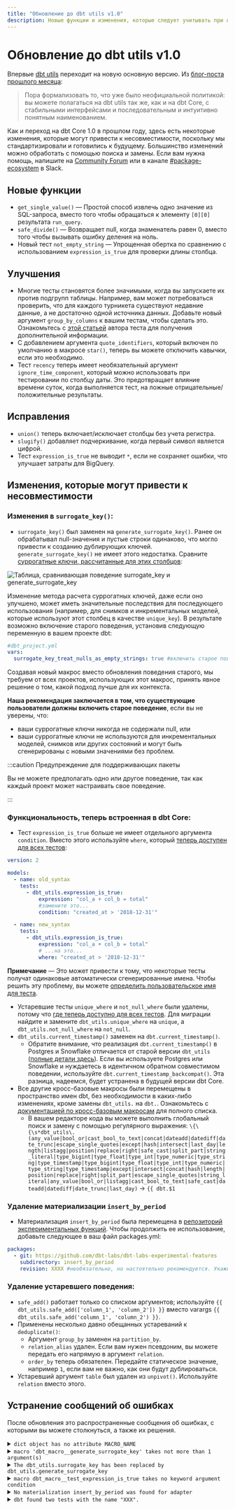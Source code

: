 ```yaml
---
title: "Обновление до dbt utils v1.0"
description: Новые функции и изменения, которые следует учитывать при обновлении до dbt utils v1.0.
---
```


# Обновление до dbt utils v1.0

Впервые [dbt utils](https://hub.getdbt.com/dbt-labs/dbt_utils/latest/) переходит на новую основную версию. Из [блог-поста прошлого месяца](https://www.getdbt.com/blog/announcing-dbt-v1.3-and-utils/):

> Пора формализовать то, что уже было неофициальной политикой: вы можете полагаться на dbt utils так же, как и на dbt Core, с стабильными интерфейсами и последовательным и интуитивно понятным наименованием.

Как и переход на dbt Core 1.0 в прошлом году, здесь есть некоторые изменения, которые могут привести к несовместимости, поскольку мы стандартизировали и готовились к будущему. Большинство изменений можно обработать с помощью поиска и замены. Если вам нужна помощь, напишите на [Community Forum](https://discourse.getdbt.com) или в канале [#package-ecosystem](https://getdbt.slack.com/archives/CU4MRJ7QB) в Slack.

## Новые функции

- `get_single_value()` &mdash; Простой способ извлечь одно значение из SQL-запроса, вместо того чтобы обращаться к элементу `[0][0]` результата `run_query`.
- `safe_divide()` &mdash; Возвращает null, когда знаменатель равен 0, вместо того чтобы вызывать ошибку деления на ноль.
- Новый тест `not_empty_string` &mdash; Упрощенная обертка по сравнению с использованием `expression_is_true` для проверки длины столбца.

## Улучшения

- Многие тесты становятся более значимыми, когда вы запускаете их против подгрупп таблицы. Например, вам может потребоваться проверить, что для каждого турникета существуют недавние данные, а не достаточно одной источника данных. Добавьте новый аргумент `group_by_columns` к вашим тестам, чтобы сделать это. Ознакомьтесь с [этой статьей](https://www.emilyriederer.com/post/grouping-data-quality/) автора теста для получения дополнительной информации.
- С добавлением аргумента `quote_identifiers`, который включен по умолчанию в макросе `star()`, теперь вы можете отключить кавычки, если это необходимо.
- Тест `recency` теперь имеет необязательный аргумент `ignore_time_component`, который можно использовать при тестировании по столбцу даты. Это предотвращает влияние времени суток, когда выполняется тест, на ложные отрицательные/положительные результаты.

## Исправления

- `union()` теперь включает/исключает столбцы без учета регистра.
- `slugify()` добавляет подчеркивание, когда первый символ является цифрой.
- Тест `expression_is_true` не выводит `*`, если не сохраняет ошибки, что улучшает затраты для BigQuery.

## Изменения, которые могут привести к несовместимости
### Изменения в `surrogate_key()`:

- `surrogate_key()` был заменен на `generate_surrogate_key()`. Ранее он обрабатывал null-значения и пустые строки одинаково, что могло привести к созданию дублирующих ключей. `generate_surrogate_key()` не имеет этого недостатка. Сравните [суррогатные ключи, рассчитанные для этих столбцов](https://docs.google.com/spreadsheets/d/1qWfdbieUOSgkzdY0kmJ9iCgdqyWccA0R-6EW0EgaMQc/edit#gid=0):

![Таблица, сравнивающая поведение surrogate_key и generate_surrogate_key](/img/guides/migration/versions/surrogate_key_behaviour.png)

Изменение метода расчета суррогатных ключей, даже если оно улучшено, может иметь значительные последствия для последующего использования (например, для снимков и инкрементальных моделей, которые используют этот столбец в качестве `unique_key`). В результате возможно включение старого поведения, установив следующую переменную в вашем проекте dbt:

```yaml
#dbt_project.yml
vars:
  surrogate_key_treat_nulls_as_empty_strings: true #включить старое поведение
```

Создавая новый макрос вместо обновления поведения старого, мы требуем от всех проектов, использующих этот макрос, принять явное решение о том, какой подход лучше для их контекста.

**Наша рекомендация заключается в том, что существующие пользователи должны включить старое поведение**, если вы не уверены, что:

- ваши суррогатные ключи никогда не содержали null, или
- ваши суррогатные ключи не используются для инкрементальных моделей, снимков или других состояний и могут быть сгенерированы с новыми значениями без проблем.

:::caution Предупреждение для поддерживающих пакеты

Вы не можете предполагать одно или другое поведение, так как каждый проект может настраивать свое поведение.

:::

### Функциональность, теперь встроенная в dbt Core:
- Тест `expression_is_true` больше не имеет отдельного аргумента `condition`. Вместо этого используйте `where`, который [теперь доступен для всех тестов](https://docs.getdbt.com/reference/resource-configs/where):

```yaml
version: 2

models:
  - name: old_syntax
    tests:
      - dbt_utils.expression_is_true:
          expression: "col_a + col_b = total"
          #замените это...
          condition: "created_at > '2018-12-31'" 

  - name: new_syntax
    tests:
      - dbt_utils.expression_is_true:
          expression: "col_a + col_b = total"
          # ...на это...
          where: "created_at > '2018-12-31'"
```
**Примечание** &mdash; Это может привести к тому, что некоторые тесты получат одинаковые автоматически сгенерированные имена. Чтобы решить эту проблему, вы можете [определить пользовательское имя для теста](/reference/resource-properties/data-tests#define-a-custom-name-for-one-test).
- Устаревшие тесты `unique_where` и `not_null_where` были удалены, потому что [где теперь доступно для всех тестов](https://docs.getdbt.com/reference/resource-configs/where). Для миграции найдите и замените `dbt_utils.unique_where` на `unique`, а `dbt_utils.not_null_where` на `not_null`.
- `dbt_utils.current_timestamp()` заменен на `dbt.current_timestamp()`. 
  - Обратите внимание, что реализация `dbt.current_timestamp()` в Postgres и Snowflake отличается от старой версии `dbt_utils` ([полные детали здесь](https://github.com/dbt-labs/dbt-utils/pull/597#issuecomment-1231074577)). Если вы используете Postgres или Snowflake и нуждаетесь в идентичном обратном совместимом поведении, используйте `dbt.current_timestamp_backcompat()`. Эта разница, надеемся, будет устранена в будущей версии dbt Core.
- Все другие кросс-базовые макросы были перемещены в пространство имен dbt, без необходимости в каких-либо изменениях, кроме замены `dbt_utils.` на `dbt.`. Ознакомьтесь с [документацией по кросс-базовым макросам](https://docs.getdbt.com/reference/dbt-jinja-functions/cross-database-macros) для полного списка.
    - В вашем редакторе кода вы можете выполнить глобальный поиск и замену с помощью регулярного выражения: `\{\{\s*dbt_utils\.(any_value|bool_or|cast_bool_to_text|concat|dateadd|datediff|date_trunc|escape_single_quotes|except|hash|intersect|last_day|length|listagg|position|replace|right|safe_cast|split_part|string_literal|type_bigint|type_float|type_int|type_numeric|type_string|type_timestamp|type_bigint|type_float|type_int|type_numeric|type_string|type_timestamp|except|intersect|concat|hash|length|position|replace|right|split_part|escape_single_quotes|string_literal|any_value|bool_or|listagg|cast_bool_to_text|safe_cast|dateadd|datediff|date_trunc|last_day)` → `{{ dbt.$1`
### Удаление материализации `insert_by_period`
- Материализация `insert_by_period` была перемещена в [репозиторий экспериментальных функций](https://github.com/dbt-labs/dbt-labs-experimental-features/tree/main/insert_by_period). Чтобы продолжить ее использование, добавьте следующее в ваш файл packages.yml:

```yaml
packages:
  - git: https://github.com/dbt-labs/dbt-labs-experimental-features
    subdirectory: insert_by_period
    revision: XXXX #необязательно, но настоятельно рекомендуется. Укажите полный git sha хэш, например 1c0bfacc49551b2e67d8579cf8ed459d68546e00. Если не указано, используется текущий HEAD.
```
### Удаление устаревшего поведения:
- `safe_add()` работает только со списком аргументов; используйте `{{ dbt_utils.safe_add(['column_1', 'column_2']) }}` вместо varargs `{{ dbt_utils.safe_add('column_1', 'column_2') }}`.
- Применены несколько давно обещанных устареваний к `deduplicate()`:
    - Аргумент `group_by` заменен на `partition_by`.
    - `relation_alias` удален. Если вам нужен псевдоним, вы можете передать его напрямую в аргумент `relation`.
    - `order_by` теперь обязателен. Передайте статическое значение, например `1`, если вам не важно, как они будут дублироваться.
- Устаревший аргумент `table` был удален из `unpivot()`. Используйте `relation` вместо этого.


## Устранение сообщений об ошибках
После обновления это распространенные сообщения об ошибках, с которыми вы можете столкнуться, а также их решения.
<details>
	<summary><code>dict object has no attribute MACRO_NAME</code></summary>
	<div>
		<p><b>Причина</b>: Нет макроса с именем <code>MACRO_NAME</code>. Это, скорее всего, связано с тем, что макрос был перемещен в пространство имен <code>dbt</code> (см. выше). Это также может быть связано с тем, что вы не запустили dbt deps или неправильно написали имя макроса.</p>
		<p><b>Решение</b>: Для <a href="/reference/dbt-jinja-functions/cross-database-macros">кросс-базовых макросов</a> измените <code>dbt_utils.MACRO_NAME()</code> на <code>dbt.MACRO_NAME()</code>.</p>
	</div>
</details>
<details>
	<summary><code>macro 'dbt_macro__generate_surrogate_key' takes not more than 1 argument(s)</code> </summary>
	<div>
		<p><b>Причина</b>: <code>generate_surrogate_key()</code> требует один аргумент, содержащий список столбцов, а не набор varargs.</p>
		<p><b>Решение</b>: Измените на <code>dbt_utils.generate_surrogate_key(['column_1', 'column_2'])</code> - обратите внимание на квадратные скобки. </p>
	</div>
</details>
<details>
	<summary><code>The dbt_utils.surrogate_key has been replaced by dbt_utils.generate_surrogate_key</code></summary>
	<div>
		<p>
      <b>Причина</b>: <code>surrogate_key()</code> был заменен. 
    </p>
		<p>
      <b>Решение</b>:
			<ol>
				<li>Решите, нужно ли вам включить обратную совместимость <a href="#changes-to-surrogate_key">как описано выше</a>.</li>
				<li>Найдите и замените <code>dbt_utils.surrogate_key</code> на <code>dbt_utils.generate_surrogate_key</code>.</li>
			</ol>
		</p>
	</div>
</details>
<details>
	<summary><code>macro dbt_macro__test_expression_is_true takes no keyword argument condition</code></summary>
	<div>
		<p><b>Причина</b>: <code>condition</code> был удален из теста <code>expression_is_true</code>, теперь, когда <code>where</code> доступен для всех тестов автоматически.</p>
		<p><b>Решение</b>: Замените <code>condition</code> на <code>where</code>. </p>
	</div>
</details>
<details>
	<summary><code>No materialization insert_by_period was found for adapter</code></summary>
	<div>
		<p><b>Причина</b>: <code>insert_by_period</code> был перемещен в репозиторий экспериментальных функций (см. выше).</p>
		<p><b>Решение</b>: Установите пакет, как <a href="#removal-of-insert_by_period-materialization">описано выше</a>. </p>
	</div>
</details>
<details>
	<summary><code>dbt found two tests with the name "XXX".</code></summary>
	<div>
		<p><b>Причина</b>: Изменение с <code>condition</code> на <code>where</code> в тесте <code>expression_is_true</code>, так как конфигурации не являются частью уникального имени теста.</p>
		<p><b>Решение</b>: Определите <a href="https://docs.getdbt.com/reference/resource-properties/tests#define-a-custom-name-for-one-test">пользовательское имя для вашего теста</a>.</p>
	</div>
</details>